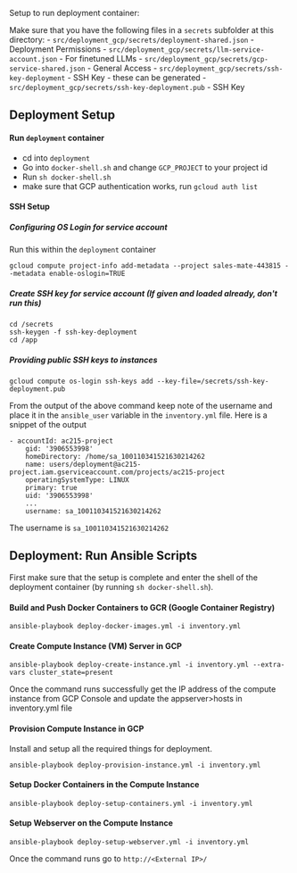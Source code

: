 Setup to run deployment container:

Make sure that you have the following files in a `secrets` subfolder at this directory:
    - `src/deployment_gcp/secrets/deployment-shared.json` - Deployment Permissions
    - `src/deployment_gcp/secrets/llm-service-account.json` - For finetuned LLMs
    - `src/deployment_gcp/secrets/gcp-service-shared.json` - General Access
    - `src/deployment_gcp/secrets/ssh-key-deployment` - SSH Key - these can be generated
    - `src/deployment_gcp/secrets/ssh-key-deployment.pub` - SSH Key


## Deployment Setup

#### Run `deployment` container
- cd into `deployment`
- Go into `docker-shell.sh` and change `GCP_PROJECT` to your project id
- Run `sh docker-shell.sh`
- make sure that GCP authentication works, run `gcloud auth list`



#### SSH Setup
##### Configuring OS Login for service account
Run this within the `deployment` container
```
gcloud compute project-info add-metadata --project sales-mate-443815 --metadata enable-oslogin=TRUE
```

##### Create SSH key for service account (If given and loaded already, don't run this)
```
cd /secrets
ssh-keygen -f ssh-key-deployment
cd /app
```


##### Providing public SSH keys to instances
```
gcloud compute os-login ssh-keys add --key-file=/secrets/ssh-key-deployment.pub
```
From the output of the above command keep note of the username and place it in the `ansible_user` variable in the `inventory.yml` file. Here is a snippet of the output
```
- accountId: ac215-project
    gid: '3906553998'
    homeDirectory: /home/sa_100110341521630214262
    name: users/deployment@ac215-project.iam.gserviceaccount.com/projects/ac215-project
    operatingSystemType: LINUX
    primary: true
    uid: '3906553998'
	...
    username: sa_100110341521630214262
```
The username is `sa_100110341521630214262`


## Deployment: Run Ansible Scripts

First make sure that the setup is complete and enter the shell of the deployment container (by running `sh docker-shell.sh`).

#### Build and Push Docker Containers to GCR (Google Container Registry)
```
ansible-playbook deploy-docker-images.yml -i inventory.yml
```

#### Create Compute Instance (VM) Server in GCP
```
ansible-playbook deploy-create-instance.yml -i inventory.yml --extra-vars cluster_state=present
```
Once the command runs successfully get the IP address of the compute instance from GCP Console and update the appserver>hosts in inventory.yml file

#### Provision Compute Instance in GCP
Install and setup all the required things for deployment.
```
ansible-playbook deploy-provision-instance.yml -i inventory.yml
```

#### Setup Docker Containers in the  Compute Instance
```
ansible-playbook deploy-setup-containers.yml -i inventory.yml
```

#### Setup Webserver on the Compute Instance
```
ansible-playbook deploy-setup-webserver.yml -i inventory.yml
```
Once the command runs go to `http://<External IP>/`
